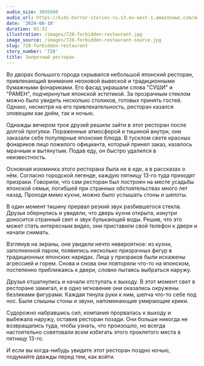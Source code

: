 ```yaml
---
audio_size: 3045600
audio_url: https://kids-horror-stories-ru.s3.eu-west-1.amazonaws.com/audio/728-forbidden-restaurant.mp3
date: '2024-08-10'
duration: 02:32
illustration: /images/728-forbidden-restaurant.jpg
image_source: /images/728-forbidden-restaurant-source.jpg
slug: 728-forbidden-restaurant
story_number: '728'
title: Запретный ресторан
---
```


Во дворах большого города скрывался небольшой японский ресторан, привлекающий внимание неоновой вывеской и традиционными бумажными фонариками. Его фасад украшали слова "СУШИ" и "РАМЕН", подчеркнутые японской эстетикой. За прозрачным стеклом можно было увидеть несколько столиков, готовых принять гостей. Однако, несмотря на его привлекательность, ресторан казался зловещим как днём, так и ночью.

Однажды вечером трое друзей решили зайти в этот ресторан после долгой прогулки. Пораженные атмосферой и тишиной внутри, они заказали себе популярные японские блюда. В тусклом свете красных фонариков лицо пожилого официанта, который принял заказ, казалось мрачным и вытянутым. Подав еду, он быстро удалился в неизвестность.

Основная изюминка этого ресторана была не в еде, а в рассказах о нём. Согласно городской легенде, каждую пятницу 13-го туда приходят призраки. Говорили, что сам ресторан был построен на месте усадьбы японской семьи, погибшей при странных обстоятельствах много лет назад. Проходя мимо кухни, можно было услышать стоны и шепоты.

В один момент тишину прервал резкий звук разбившегося стекла. Друзья обернулись и увидели, что дверь кухни открыта, изнутри доносится странный свет и звук булькающей воды. Решив, что это может стать интересным видео, они приставили свой телефон к двери и начали снимать.

Взглянув на экраны, они увидели нечто невероятное: из кухни, заполненной паром, появились несколько призрачных фигур в традиционных японских нарядах. Лица у призраков были искажены агрессией и горем. Снова и снова они повторяли что-то на японском, постепенно приближаясь к двери, словно пытаясь выбраться наружу.

Друзья отшатнулись и начали отступать к выходу. В этот момент свет в ресторане замигал, и в одно мгновение они оказались окружены безликими фигурами. Каждая тянула руки к ним, шепча что-то себе под нос. Были слышны стоны и звуки, напоминающие умирающие крики.

Судорожно набравшись сил, компания прорвалась к выходу и выбежала наружу, оставив ресторан позади. Они больше никогда не возвращались туда, чтобы узнать, что произошло, но всегда настоятельно советовали всем избегать этого проклятого места в пятницу 13-го.

И если вы когда-нибудь увидите этот ресторан поздно ночью, подумайте дважды перед тем, как войти.